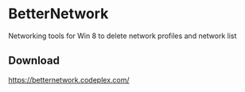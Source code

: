 BetterNetwork
=============

Networking tools for Win 8 to delete network profiles and network list

Download
------------
https://betternetwork.codeplex.com/
